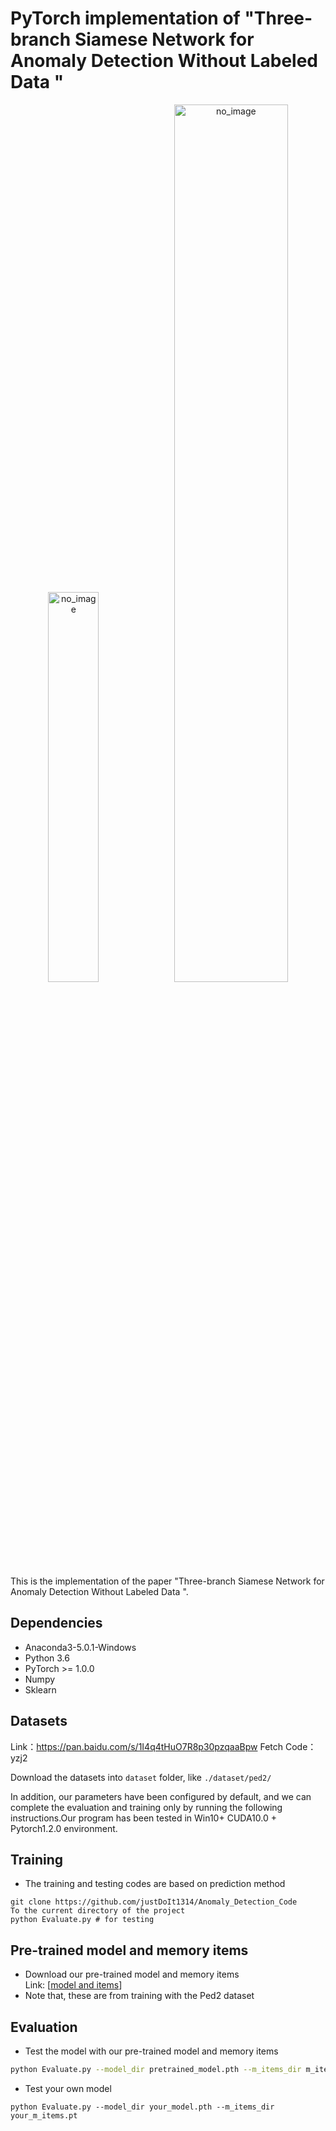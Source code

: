# PyTorch implementation of "Three-branch Siamese Network for Anomaly Detection Without Labeled Data "

<p align="center"><img src="./MNAD_files/overview.png" alt="no_image" width="40%" height="40%" /><img src="./MNAD_files/teaser.png" alt="no_image" width="60%" height="60%" /></p>
This is the implementation of the paper "Three-branch Siamese Network for Anomaly Detection Without Labeled Data ".



## Dependencies
* Anaconda3-5.0.1-Windows
* Python 3.6
* PyTorch >= 1.0.0
* Numpy
* Sklearn

## Datasets
Link：https://pan.baidu.com/s/1I4q4tHuO7R8p30pzqaaBpw 
Fetch Code：yzj2 

Download the datasets into ``dataset`` folder, like ``./dataset/ped2/``

In addition, our parameters have been configured by default, and we can complete the evaluation and training only by running the following instructions.Our program has been tested in Win10+ CUDA10.0 + Pytorch1.2.0 environment.

## Training
* The training and testing codes are based on prediction method
```Windows PowerShell
git clone https://github.com/justDoIt1314/Anomaly_Detection_Code
To the current directory of the project
python Evaluate.py # for testing
```


## Pre-trained model and memory items
* Download our pre-trained model and memory items <br>Link: [[model and items](https://drive.google.com/file/d/11f65puuljkUa0Z4W0VtkF_2McphS02fq/view?usp=sharing)]
* Note that, these are from training with the Ped2 dataset

## Evaluation
* Test the model with our pre-trained model and memory items
```bash
python Evaluate.py --model_dir pretrained_model.pth --m_items_dir m_items.pt
```
* Test your own model
```Windows PowerShell
python Evaluate.py --model_dir your_model.pth --m_items_dir your_m_items.pt
```


